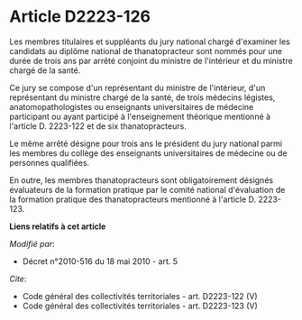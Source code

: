 # Article D2223-126

Les membres titulaires et suppléants du jury national chargé d'examiner les candidats au diplôme national de thanatopracteur
sont nommés pour une durée de trois ans par arrêté conjoint du ministre de l'intérieur et du ministre chargé de la santé. 

Ce jury se compose d'un représentant du ministre de l'intérieur, d'un représentant du ministre chargé de la santé, de trois
médecins légistes, anatomopathologistes ou enseignants universitaires de médecine participant ou ayant participé à
l'enseignement théorique mentionné à l'article D. 2223-122 et de six thanatopracteurs. 

Le même arrêté désigne pour trois ans le président du jury national parmi les membres du collège des enseignants
universitaires de médecine ou de personnes qualifiées. 

En outre, les membres thanatopracteurs sont obligatoirement désignés évaluateurs de la formation pratique par le comité
national d'évaluation de la formation pratique des thanatopracteurs mentionné à l'article D. 2223-123.

**Liens relatifs à cet article**

_Modifié par_:

  - Décret n°2010-516 du 18 mai 2010 - art. 5

_Cite_:

  - Code général des collectivités territoriales - art. D2223-122 (V)
  - Code général des collectivités territoriales - art. D2223-123 (V)
